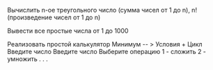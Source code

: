 Вычислить n-ое треугольного число (сумма чисел от 1 до n), n! (произведение чисел от 1 до n)


Вывести все простые числа от 1 до 1000

Реализовать простой калькулятор
Минимум -- > Условия + Цикл
Введите число
Введите число
Выберите операцию
1 - сложить
2 - умножить
.
.
.
